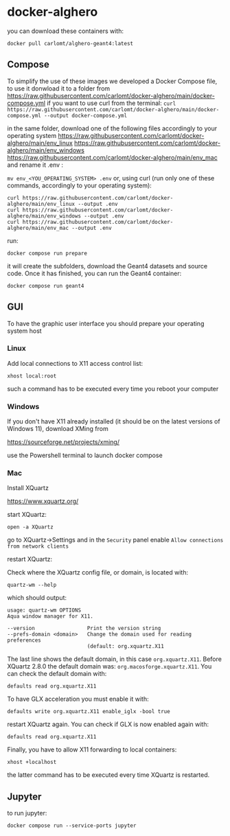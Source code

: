 # docker-alghero

you can download these containers with:

`docker pull carlomt/alghero-geant4:latest`

## Compose

To simplify the use of these images we developed a Docker Compose file, to use it donwload it to a folder from
https://raw.githubusercontent.com/carlomt/docker-alghero/main/docker-compose.yml
if you want to use curl from the terminal:
`curl https://raw.githubusercontent.com/carlomt/docker-alghero/main/docker-compose.yml --output docker-compose.yml`

in the same folder, download one of the following files accordingly to your operating system
https://raw.githubusercontent.com/carlomt/docker-alghero/main/env_linux
https://raw.githubusercontent.com/carlomt/docker-alghero/main/env_windows
https://raw.githubusercontent.com/carlomt/docker-alghero/main/env_mac
and rename it .env :

`mv env_<YOU_OPERATING_SYSTEM> .env`
or, using curl (run only one of these commands, accordingly to your operating system):

```
curl https://raw.githubusercontent.com/carlomt/docker-alghero/main/env_linux --output .env
curl https://raw.githubusercontent.com/carlomt/docker-alghero/main/env_windows --output .env
curl https://raw.githubusercontent.com/carlomt/docker-alghero/main/env_mac --output .env
```

run:

`docker compose run prepare`

it will create the subfolders, download the Geant4 datasets and source code. Once it has finished, you can run the Geant4 container:

`docker compose run geant4`

## GUI

To have the graphic user interface you should prepare your operating system host

### Linux
Add local connections to X11 access control list:

`xhost local:root`

such a command has to be executed every time you reboot your computer

### Windows
If you don't have X11 already installed (it should be on the latest versions of Windows 11), download XMing from

https://sourceforge.net/projects/xming/

use the Powershell terminal to launch docker compose

### Mac
Install XQuartz

https://www.xquartz.org/

start XQuartz:

`open -a XQuartz`

go to XQuartz->Settings and in the `Security` panel enable `Allow connections from network clients`

restart XQuartz:

Check where the XQuartz config file, or domain, is located with:

`quartz-wm --help`

which should output:
```
usage: quartz-wm OPTIONS
Aqua window manager for X11.

--version                 Print the version string
--prefs-domain <domain>   Change the domain used for reading preferences
                          (default: org.xquartz.X11
```
The last line shows the default domain, in this case `org.xquartz.X11`. Before XQuartz 2.8.0 the default domain was: `org.macosforge.xquartz.X11`.
You can check the default domain  with:
```
defaults read org.xquartz.X11
```
To have GLX acceleration you must enable it with:
```
defaults write org.xquartz.X11 enable_iglx -bool true
```
restart XQuartz again. You can check if GLX is now enabled again with:
```
defaults read org.xquartz.X11
```
Finally, you have to allow X11 forwarding to local containers:
```
xhost +localhost
```
the latter command has to be executed every time XQuartz is restarted.


## Jupyter

to run jupyter:
```
docker compose run --service-ports jupyter
```